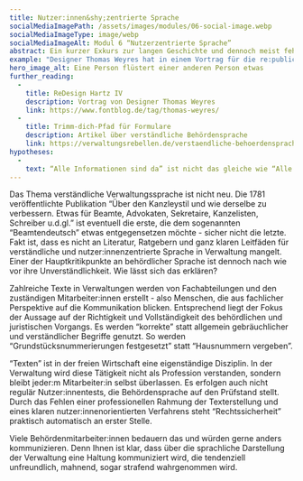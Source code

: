 ```yaml
---
title: Nutzer:innen&shy;zentrierte Sprache
socialMediaImagePath: /assets/images/modules/06-social-image.webp
socialMediaImageType: image/webp
socialMediaImageAlt: Modul 6 “Nutzerzentrierte Sprache”
abstract: Ein kurzer Exkurs zur langen Geschichte und dennoch meist fehlenden Umsetzung der eigentlich so wichtigen nutzer:innenzentrierten Sprache.
example: "Designer Thomas Weyres hat in einem Vortrag für die re:publica das Hartz IV-Antragsverfahren aufgegriffen und folgende Überlegung angestellt: “Wie sollte ein Antrag aufgebaut und gestaltet sein, der die Bedürfnisse des Antragstellers nach Orientierung, Verständlichkeit und Zeit- und Kosteneffizienz bei der Bearbeitung ernst nimmt – und der den Kontext, aus dem der Antrag gestellt wird, ernst nimmt?” Nachvollziehbar und empathisch gestaltet er das bestehende Antragsverfahren um und präsentiert eine bestechende nutzer:innenfreundliche Alternative."
hero_image_alt: Eine Person flüstert einer anderen Person etwas
further_reading:
  - 
    title: ReDesign Hartz IV
    description: Vortrag von Designer Thomas Weyres
    link: https://www.fontblog.de/tag/thomas-weyres/
  -
    title: Trimm-dich-Pfad für Formulare
    description: Artikel über verständliche Behördensprache
    link: https://verwaltungsrebellen.de/verstaendliche-behoerdensprache/
hypotheses:
  - 
    text: “Alle Informationen sind da” ist nicht das gleiche wie “Alle Informationen sind verständlich”
---
```


Das Thema verständliche Verwaltungssprache ist nicht neu. Die 1781 veröffentlichte Publikation “Über den Kanzleystil und wie derselbe zu verbessern. Etwas für Beamte, Advokaten, Sekretaire, Kanzelisten, Schreiber u.d.gl.” ist eventuell die erste, die dem sogenannten “Beamtendeutsch” etwas entgegensetzen möchte - sicher nicht die letzte. Fakt ist, dass es nicht an Literatur, Ratgebern und ganz klaren Leitfäden für verständliche und nutzer:innenzentrierte Sprache in Verwaltung mangelt. Einer der Hauptkritikpunkte an behördlicher Sprache ist dennoch nach wie vor ihre Unverständlichkeit. Wie lässt sich das erklären?

Zahlreiche Texte in Verwaltungen werden von Fachabteilungen und den zuständigen Mitarbeiter:innen erstellt - also Menschen, die aus fachlicher Perspektive auf die Kommunikation blicken. Entsprechend liegt der Fokus der Aussage auf der Richtigkeit und Vollständigkeit des behördlichen und juristischen Vorgangs. Es werden “korrekte” statt allgemein gebräuchlicher und verständlicher Begriffe genutzt. So werden “Grundstücksnummerierungen festgesetzt” statt “Hausnummern vergeben”.

“Texten” ist in der freien Wirtschaft eine eigenständige Disziplin. In der Verwaltung wird diese Tätigkeit nicht als Profession verstanden, sondern bleibt jeder:m Mitarbeiter:in selbst überlassen. Es erfolgen auch nicht regulär Nutzer:innentests, die Behördensprache auf den Prüfstand stellt. Durch das Fehlen einer professionellen Rahmung der Texterstellung und eines klaren nutzer:innenorientierten Verfahrens steht “Rechtssicherheit” praktisch automatisch an erster Stelle.

Viele Behördenmitarbeiter:innen bedauern das und würden gerne anders kommunizieren. Denn Ihnen ist klar, dass über die sprachliche Darstellung der Verwaltung eine Haltung kommuniziert wird, die tendenziell unfreundlich, mahnend, sogar strafend wahrgenommen wird.

